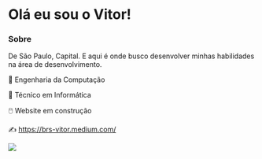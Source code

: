 # Olá eu sou o Vitor!



### Sobre

De São Paulo, Capital. E aqui é onde busco desenvolver minhas habilidades na área de desenvolvimento.

:medal_sports: Engenharia da Computação

:medal_sports: Técnico em Informática

:computer_mouse: Website em construção

:writing_hand: https://brs-vitor.medium.com/


![](https://komarev.com/ghpvc/?username=silvabrvitor)
